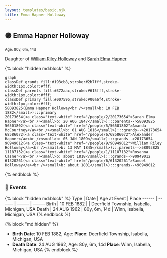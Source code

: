 ```yaml
---
layout: templates/basic.njk
title: Emma Hapner Holloway
---
```

## 🟣 Emma Hapner Holloway
<small>Age: 80y, 6m, 14d</small>

Daughter of [William Riley Holloway](/people/9/90949012) and [Sarah Elma Hapner](/people/2/20173654)

{% block "hidden md:block" %}
```mermaid
graph
classDef grands fill:#193cb8,stroke:#2b7fff,stroke-width:1px,color:#fff;
classDef parents fill:#372aac,stroke:#615fff,stroke-width:1px,color:#fff;
classDef primary fill:#007595,stroke:#00a6f4,stroke-width:1px,color:#fff;
58093825(Emma Hapner Holloway<br /><small>b: 10 FEB 1882</small>):::primary
20173654(<a class="text-white" href="/people/2/20173654">Sarah Elma Hapner</a><br /><small>b: 20 AUG 1847</small>):::parents-->58093825
56501802(<a class="text-white" href="/people/5/56501802">Amanda McCourtney</a><br /><small>b: 01 AUG 1816</small>):::grands-->20173654
68586072(<a class="text-white" href="/people/6/68586072">Alexander Hapner</a><br /><small>b: 05 JAN 1809</small>):::grands-->20173654
90949012(<a class="text-white" href="/people/9/90949012">William Riley Holloway</a><br /><small>b: 13 MAY 1845</small>):::parents-->58093825
11187132(<a class="text-white" href="/people/1/11187132">Rosanna Casner</a><br /><small>b: about 1818</small>):::grands-->90949012
61320261(<a class="text-white" href="/people/6/61320261">Samuel Holloway</a><br /><small>b: about 1801</small>):::grands-->90949012
```
{% endblock %}

### 📆 Events

{% block "hidden md:block" %}
Type | Date | Age at Event | Place
------ | ------ | ------ | ------
Birth | 10 FEB 1882 |  | Deerfield Township, Isabella, Michigan, USA
Death | 24 AUG 1962 | 80y, 6m, 14d | Winn, Isabella, Michigan, USA
{% endblock %}

{% block "md:hidden" %}
- **Birth**
**Date**: 10 FEB 1882, Age:
**Place**: Deerfield Township, Isabella, Michigan, USA
- **Death**
**Date**: 24 AUG 1962, Age: 80y, 6m, 14d
**Place**: Winn, Isabella, Michigan, USA
{% endblock %}
